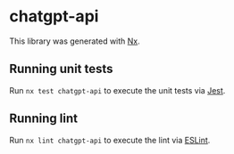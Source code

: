 # chatgpt-api

This library was generated with [Nx](https://nx.dev).

## Running unit tests

Run `nx test chatgpt-api` to execute the unit tests via [Jest](https://jestjs.io).

## Running lint

Run `nx lint chatgpt-api` to execute the lint via [ESLint](https://eslint.org/).
